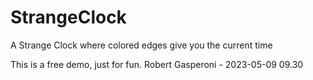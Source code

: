 # StrangeClock
A Strange Clock where colored edges give you the current time

This is a free demo, just for fun. Robert Gasperoni - 2023-05-09 09.30
